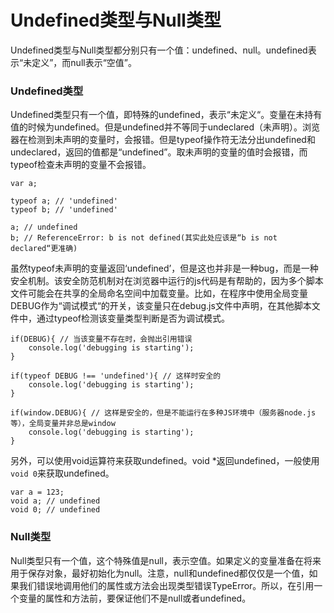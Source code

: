 # Undefined类型与Null类型

Undefined类型与Null类型都分别只有一个值：undefined、null。undefined表示“未定义”，而null表示“空值”。

### Undefined类型

Undefined类型只有一个值，即特殊的undefined，表示“未定义“。变量在未持有值的时候为undefined。但是undefined并不等同于undeclared（未声明）。浏览器在检测到未声明的变量时，会报错。但是typeof操作符无法分出undefined和undeclared，返回的值都是“undefined”。取未声明的变量的值时会报错，而typeof检查未声明的变量不会报错。

```
var a;

typeof a; // 'undefined'
typeof b; // 'undefined'

a; // undefined
b; // ReferenceError: b is not defined(其实此处应该是“b is not declared“更准确)
```

虽然typeof未声明的变量返回‘undefined’，但是这也并非是一种bug，而是一种安全机制。该安全防范机制对在浏览器中运行的js代码是有帮助的，因为多个脚本文件可能会在共享的全局命名空间中加载变量。比如，在程序中使用全局变量DEBUG作为“调试模式“的开关，该变量只在debug.js文件中声明，在其他脚本文件中，通过typeof检测该变量类型判断是否为调试模式。

```
if(DEBUG){ // 当该变量不存在时，会抛出引用错误
    console.log('debugging is starting');
} 

if(typeof DEBUG !== 'undefined'){ // 这样时安全的
    console.log('debugging is starting');
} 

if(window.DEBUG){ // 这样是安全的，但是不能运行在多种JS环境中（服务器node.js等），全局变量并非总是window
    console.log('debugging is starting');
}
```

另外，可以使用void运算符来获取undefined。void \*返回undefined，一般使用`void 0`来获取undefined。

```
var a = 123;
void a; // undefined
void 0; // undefined
```

### Null类型

Null类型只有一个值，这个特殊值是null，表示空值。如果定义的变量准备在将来用于保存对象，最好初始化为null。注意，null和undefined都仅仅是一个值，如果我们错误地调用他们的属性或方法会出现类型错误TypeError。所以，在引用一个变量的属性和方法前，要保证他们不是null或者undefined。

